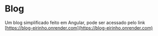 # Blog

Um blog simplificado feito em Angular, pode ser acessado pelo link [https://blog-eirinho.onrender.com](https://blog-eirinho.onrender.com)
